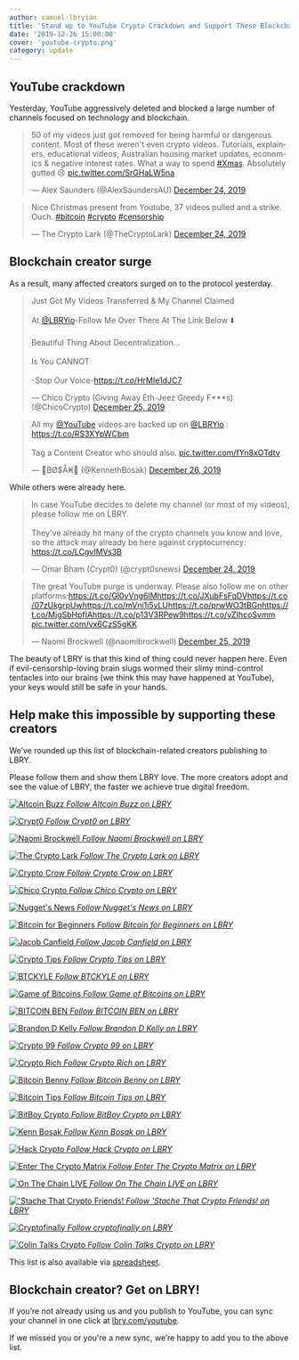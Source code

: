 ```yaml
---
author: samuel-lbryian
title: 'Stand up to YouTube Crypto Crackdown and Support These Blockchain Creators'
date: '2019-12-26 15:00:00'
cover: 'youtube-crypto.png'
category: update
---
```


## YouTube crackdown

Yesterday, YouTube aggressively deleted and blocked a large number of channels focused on technology and blockchain.

<blockquote class="twitter-tweet"><p lang="en" dir="ltr">50 of my videos just got removed for being harmful or dangerous content. Most of these weren&#39;t even crypto videos. Tutorials, explainers, educational videos, Australian housing market updates, economics &amp; negative interest rates. What a way to spend <a href="https://twitter.com/hashtag/Xmas?src=hash&amp;ref_src=twsrc%5Etfw">#Xmas</a>. Absolutely gutted 😢 <a href="https://t.co/SrGHaLW5na">pic.twitter.com/SrGHaLW5na</a></p>&mdash; Alex Saunders (@AlexSaundersAU) <a href="https://twitter.com/AlexSaundersAU/status/1209570483877765120?ref_src=twsrc%5Etfw">December 24, 2019</a></blockquote>
<blockquote class="twitter-tweet"><p lang="en" dir="ltr">Nice Christmas present from Youtube, 37 videos pulled and a strike. Ouch. <a href="https://twitter.com/hashtag/bitcoin?src=hash&amp;ref_src=twsrc%5Etfw">#bitcoin</a> <a href="https://twitter.com/hashtag/crypto?src=hash&amp;ref_src=twsrc%5Etfw">#crypto</a> <a href="https://twitter.com/hashtag/censorship?src=hash&amp;ref_src=twsrc%5Etfw">#censorship</a></p>&mdash; The Crypto Lark (@TheCryptoLark) <a href="https://twitter.com/TheCryptoLark/status/1209609546844393473?ref_src=twsrc%5Etfw">December 24, 2019</a></blockquote> 

## Blockchain creator surge

As a result, many affected creators surged on to the protocol yesterday.

<blockquote class="twitter-tweet"><p lang="en" dir="ltr">Just Got My Videos Transferred &amp; My Channel Claimed <br><br>At <a href="https://twitter.com/LBRYio?ref_src=twsrc%5Etfw">@LBRYio</a>-Follow Me Over There At The Link Below ⬇️<br><br>Beautiful Thing About Decentralization...<br><br>Is You CANNOT <br><br>-Stop Our Voice-<a href="https://t.co/HrMIe1dJC7">https://t.co/HrMIe1dJC7</a></p>&mdash; Chico Crypto (Giving Away Eth-Jeez Greedy F***s) (@ChicoCrypto) <a href="https://twitter.com/ChicoCrypto/status/1209947675618996224?ref_src=twsrc%5Etfw">December 25, 2019</a></blockquote>
<blockquote class="twitter-tweet"><p lang="en" dir="ltr">All my <a href="https://twitter.com/YouTube?ref_src=twsrc%5Etfw">@YouTube</a> videos are backed up on <a href="https://twitter.com/LBRYio?ref_src=twsrc%5Etfw">@LBRYio</a> : <a href="https://t.co/RS3XYpWCbm">https://t.co/RS3XYpWCbm</a> <br><br>Tag a Content Creator who should also. <a href="https://t.co/fYn8xOTdtv">pic.twitter.com/fYn8xOTdtv</a></p>&mdash; 💊₿Ø$Å₭🍄 (@KennethBosak) <a href="https://twitter.com/KennethBosak/status/1210022231407038465?ref_src=twsrc%5Etfw">December 26, 2019</a></blockquote>

While others were already here.

<blockquote class="twitter-tweet"><p lang="en" dir="ltr">In case YouTube decides to delete my channel (or most of my videos), please follow me on LBRY. <br><br>They&#39;ve already hit many of the crypto channels you know and love, so the attack may already be here against cryptocurrency: <a href="https://t.co/LCgvIMVs3B">https://t.co/LCgvIMVs3B</a></p>&mdash; Omar Bham (Crypt0) (@crypt0snews) <a href="https://twitter.com/crypt0snews/status/1209308471255945216?ref_src=twsrc%5Etfw">December 24, 2019</a></blockquote>
<blockquote class="twitter-tweet"><p lang="en" dir="ltr">The great YouTube purge is underway. Please also follow me on other platforms:<a href="https://t.co/Gl0yVng6lM">https://t.co/Gl0yVng6lM</a><a href="https://t.co/JXubFsFqDV">https://t.co/JXubFsFqDV</a><a href="https://t.co/07zUkgrpUw">https://t.co/07zUkgrpUw</a><a href="https://t.co/mVni1i5vLU">https://t.co/mVni1i5vLU</a><a href="https://t.co/prwWO3tBGn">https://t.co/prwWO3tBGn</a><a href="https://t.co/MjgSbHpfIA">https://t.co/MjgSbHpfIA</a><a href="https://t.co/p13V3RPew9">https://t.co/p13V3RPew9</a><a href="https://t.co/yZIhcoSvmm">https://t.co/yZIhcoSvmm</a> <a href="https://t.co/vx6CzS5gKK">pic.twitter.com/vx6CzS5gKK</a></p>&mdash; Naomi Brockwell (@naomibrockwell) <a href="https://twitter.com/naomibrockwell/status/1209884809121746946?ref_src=twsrc%5Etfw">December 25, 2019</a></blockquote>

The beauty of LBRY is that this kind of thing could never happen here. Even if evil-censorship-loving brain slugs wormed their slimy mind-control tentacles into our brains (we think this may have happened at YouTube), your keys would still be safe in your hands.

## Help make this impossible by supporting these creators

We’ve rounded up this list of blockchain-related creators publishing to LBRY. 

Please follow them and show them LBRY love. The more creators adopt and see the value of LBRY, the faster we achieve true digital freedom.

<p>
<a href="https://open.lbry.com/@altcoinbuzz:7">
  <img style="max-width: 300px; max-height: 300px;" alt="Altcoin Buzz" src="https://thumbnails.lbry.com/UCGyqEtcGQQtXyUwvcy7Gmyg">
  <em>Follow Altcoin Buzz on LBRY</em>
</a>
</p>
<p>
<a href="https://open.lbry.com/@Crypt0:f">
  <img style="max-width: 300px; max-height: 300px;" alt="Crypt0" src="https://thumbnails.lbry.com/UCdUSSt-IEUg2eq46rD7lu_g">
  <em>Follow Crypt0 on LBRY</em>
</a>
</p>
<p>
<a href="https://open.lbry.com/@NaomiBrockwell:4">
  <img style="max-width: 300px; max-height: 300px;" alt="Naomi Brockwell" src="https://thumbnails.lbry.com/UCSuHzQ3GrHSzoBbwrIq3LLA">
  <em>Follow Naomi Brockwell on LBRY</em>
</a>
</p>
<p>  
<a href="https://open.lbry.com/@TheCryptoLark:e">
  <img style="max-width: 300px; max-height: 300px;" alt="The Crypto Lark" src="https://thumbnails.lbry.com/UCl2oCaw8hdR_kbqyqd2klIA">
  <em>Follow The Crypto Lark on LBRY</em>
</a>
</p>
<p>
<a href="https://open.lbry.com/@cryptocrow:2">
  <img style="max-width: 300px; max-height: 300px;" alt="Crypto Crow" src="https://thumbnails.lbry.com/UCwsRWmIL5XKqFtdytBfeX0g">
  <em>Follow Crypto Crow on LBRY</em>
</a>
</p>
<p>
<a href="https://open.lbry.com/@ChicoCrypto:f">
  <img style="max-width: 300px; max-height: 300px;" alt="Chico Crypto" src="https://thumbnails.lbry.com/UCHop-jpf-huVT1IYw79ymPw">
  <em>Follow Chico Crypto on LBRY</em>
</a>
</p>
<p>
<a href="https://open.lbry.com/@NuggetsNews:f">
  <img style="max-width: 300px; max-height: 300px;" alt="Nugget's News" src="https://thumbnails.lbry.com/UCLo66QVfEod0nNM_GzKNxmQ">
  <em>Follow Nugget's News on LBRY</em>
</a>
</p>
<p>
<a href="https://open.lbry.com/@bitcoinforbeginners:7">
  <img style="max-width: 300px; max-height: 300px;" alt="Bitcoin for Beginners" src="https://thumbnails.lbry.com/UCi7egjf0JDHuhznWugXq4hA">
  <em>Follow Bitcoin for Beginners on LBRY</em>
</a>
</p>
<p>
<a href="https://open.lbry.com/@crypto:4">
  <img style="max-width: 300px; max-height: 300px;" alt="Jacob Canfield" src="https://thumbnails.lbry.com/UCiMgF08KQ4z-Gnu8o2BLOxA">
  <em>Follow Jacob Canfield on LBRY</em>
</a>
</p>
<p>
<a href="https://open.lbry.com/@Crypto-Tips:b">
  <img style="max-width: 300px; max-height: 300px;" alt="Crypto Tips" src="https://thumbnails.lbry.com/UCavTvSwEoRABvnPtLg0e6LQ">
  <em>Follow Crypto Tips on LBRY</em>
</a>
</p>
<p>
<a href="https://open.lbry.com/@btckyle:9">
  <img style="max-width: 300px; max-height: 300px;" alt="BTCKYLE" src="https://thumbnails.lbry.com/UCNCGCxxTT10aeTgUMHW5FfQ">
  <em>Follow BTCKYLE on LBRY</em>
</a>
</p>
<p>
<a href="https://open.lbry.com/@gameofbitcoins:5">
  <img style="max-width: 300px; max-height: 300px;" alt="Game of Bitcoins" src="https://spee.ch/9/aab7db70-65f0-4a28-bc5c-0b47c46793c2.png">
  <em>Follow Game of Bitcoins on LBRY</em>
</a>
</p>
<p>
<a href="https://open.lbry.com/@benjaminsemchee:f">
  <img style="max-width: 300px; max-height: 300px;" alt="BITCOIN BEN" src="https://thumbnails.lbry.com/UCg572r4OBtnXQpY_QXQ_ZyA">
  <em>Follow BITCOIN BEN on LBRY</em>
</a>
</p>
<p>
<a href="https://open.lbry.com/@bitcoin:9f">
  <img style="max-width: 300px; max-height: 300px;" alt="Brandon D Kelly" src="https://thumbnails.lbry.com/UC-f5nPBEDyUBZz_jOPBwAfQ">
  <em>Follow Brandon D Kelly on LBRY</em>
</a>
</p>
<p>
<a href="https://open.lbry.com/@Crypto99:a">
  <img style="max-width: 300px; max-height: 300px;" alt="Crypto 99" src="https://thumbnails.lbry.com/UCjsrdOJCAKcuBqyyqjg1cCQ">
  <em>Follow Crypto 99 on LBRY</em>
</a>
</p>
<p>
<a href="https://open.lbry.com/@cryptorich:d">
  <img style="max-width: 300px; max-height: 300px;" alt="Crypto Rich" src="https://thumbnails.lbry.com/UCNZb8eUomqPYgrdVeOn4eZA">
  <em>Follow Crypto Rich on LBRY</em>
</a>
</p>
<p>
<a href="https://open.lbry.com/@bitcoinbenny:b">
  <img style="max-width: 300px; max-height: 300px;" alt="Bitcoin Benny" src="https://thumbnails.lbry.com/UCNPs9DADpqniPmoXC6PaDJg">
  <em>Follow Bitcoin Benny on LBRY</em>
</a>
</p>
<p>
<a href="https://open.lbry.com/@BitcoinTips:0">
  <img style="max-width: 300px; max-height: 300px;" alt="Bitcoin Tips" src="https://thumbnails.lbry.com/UCzxLOMj3HTM4yKGNtaG34-Q">
  <em>Follow Bitcoin Tips on LBRY</em>
</a>
</p>
<p>
<a href="https://open.lbry.com/@BitBoyCrypto:8">
  <img style="max-width: 300px; max-height: 300px;" alt="BitBoy Crypto" src="https://thumbnails.lbry.com/UCjemQfjaXAzA-95RKoy9n_g">
  <em>Follow BitBoy Crypto on LBRY</em>
</a>
</p>
<p>
<a href="https://open.lbry.com/@kennbosak:9">
  <img style="max-width: 300px; max-height: 300px;" alt="Kenn Bosak" src="https://spee.ch/3/HnbVwcBIVWg7lr5LDPUeDcdy.jpeg">
  <em>Follow Kenn Bosak on LBRY</em>
</a>
</p>
<p>
<a href="https://open.lbry.com/@hackcrypto:6">
  <img style="max-width: 300px; max-height: 300px;" alt="Hack Crypto" src="https://thumbnails.lbry.com/UCeinlp4279CsUdVYvKDloRg">
  <em>Follow Hack Crypto on LBRY</em>
</a>
</p>
<p>
<a href="https://open.lbry.com/@enterthecryptomatrix:4">
  <img style="max-width: 300px; max-height: 300px;" alt="Enter The Crypto Matrix" src="https://thumbnails.lbry.com/UCefQC4Y-X9MBRuYBKc2waiQ">
  <em>Follow Enter The Crypto Matrix on LBRY</em>
</a>
</p>
<p>
<a href="https://open.lbry.com/@OnTheChainLive:d">
  <img style="max-width: 300px; max-height: 300px;" alt="On The Chain LIVE" src="https://thumbnails.lbry.com/UCjaVoVe_YxHxmnJt6wNDOxA">
  <em>Follow On The Chain LIVE on LBRY</em>
</a>
</p>
<p>
<a href="https://open.lbry.com/@CryptoStache:e">
  <img style="max-width: 300px; max-height: 300px;" alt="'Stache That Crypto Friends!" src="https://spee.ch/8/24ed7766-2a4b-4021-be12-87afb930c54b.jpg">
  <em>Follow 'Stache That Crypto Friends! on LBRY</em>
</a>
</p>
<p>
<a href="https://open.lbry.com/@cryptofinally:0">
  <img style="max-width: 300px; max-height: 300px;" alt="Cryptofinally" src="https://thumbnails.lbry.com/UCzPaGwO9MY5_xUNuwHEzR4Q">
  <em>Follow cryptofinally on LBRY</em>
</a>
</p>
<p>
<a href="https://open.lbry.com/@colintalkscrypto:8">
  <img style="max-width: 300px; max-height: 300px;" alt="Colin Talks Crypto" src="https://spee.ch/4/b7254f91-0bf7-4189-8b80-537d5bf5995f.jpg">
  <em>Follow Colin Talks Crypto on LBRY</em>
</a>
</p>

This list is also available via [spreadsheet](https://lbry.com/youtubecryptocrackdown).

## Blockchain creator? Get on LBRY!

If you’re not already using us and you publish to YouTube, you can sync your channel in one click at [lbry.com/youtube](https://lbry.com/youtube).

If we missed you or you're a new sync, we’re happy to add you to the above list.
